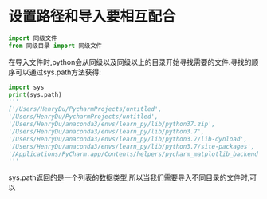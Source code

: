 # 设置路径和导入要相互配合
```python
import 同级文件
from 同级目录 import 同级文件
```
在导入文件时,python会从同级以及同级以上的目录开始寻找需要的文件.寻找的顺序可以通过sys.path方法获得:
```python
import sys
print(sys.path)
'''
['/Users/HenryDu/PycharmProjects/untitled', 
'/Users/HenryDu/PycharmProjects/untitled', 
'/Users/HenryDu/anaconda3/envs/learn_py/lib/python37.zip', 
'/Users/HenryDu/anaconda3/envs/learn_py/lib/python3.7', 
'/Users/HenryDu/anaconda3/envs/learn_py/lib/python3.7/lib-dynload', 
'/Users/HenryDu/anaconda3/envs/learn_py/lib/python3.7/site-packages', 
'/Applications/PyCharm.app/Contents/helpers/pycharm_matplotlib_backend']
'''
```
sys.path返回的是一个列表的数据类型,所以当我们需要导入不同目录的文件时,可以